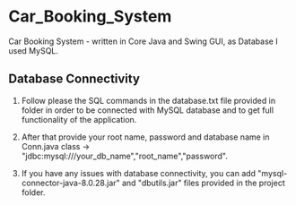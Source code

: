 # Car_Booking_System
Car Booking System - written in Core Java and Swing GUI, as Database I used MySQL. 
## Database Connectivity
1. Follow please the SQL commands in the database.txt file provided in <resources> folder in order to be connected with MySQL database and to get full functionality of the application. 
  
2. After that provide your root name, password and database name in Conn.java class -> "jdbc:mysql:///your_db_name","root_name","password".
  
3. If you have any issues with database connectivity, you can add "mysql-connector-java-8.0.28.jar" and "dbutils.jar" files provided in the project folder.
